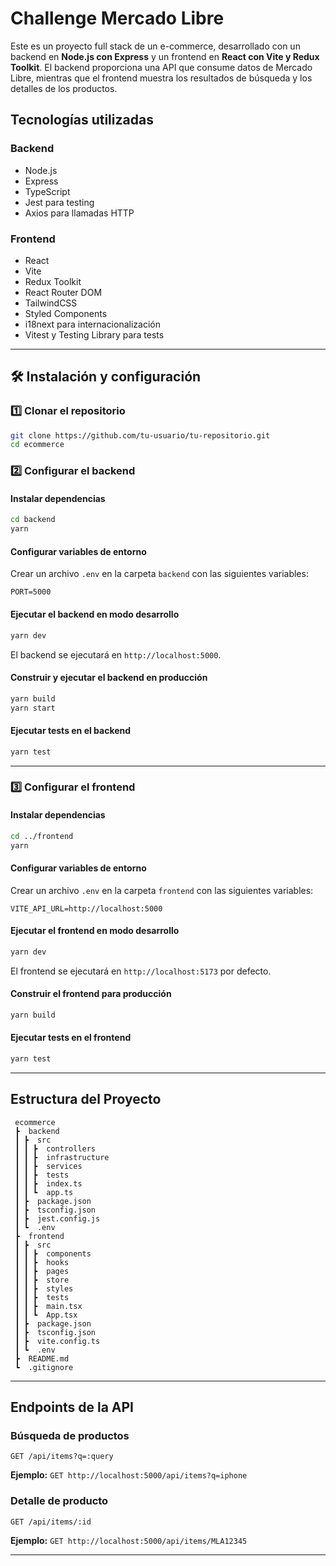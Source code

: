# Challenge Mercado Libre

Este es un proyecto full stack de un e-commerce, desarrollado con un backend en **Node.js con Express** y un frontend en **React con Vite y Redux Toolkit**. El backend proporciona una API que consume datos de Mercado Libre, mientras que el frontend muestra los resultados de búsqueda y los detalles de los productos.

## Tecnologías utilizadas

### Backend

- Node.js
- Express
- TypeScript
- Jest para testing
- Axios para llamadas HTTP

### Frontend

- React
- Vite
- Redux Toolkit
- React Router DOM
- TailwindCSS
- Styled Components
- i18next para internacionalización
- Vitest y Testing Library para tests

---

## 🛠️ Instalación y configuración

### 1️⃣ Clonar el repositorio

```sh
git clone https://github.com/tu-usuario/tu-repositorio.git
cd ecommerce
```

### 2️⃣ Configurar el backend

####  Instalar dependencias

```sh
cd backend
yarn
```

####  Configurar variables de entorno

Crear un archivo `.env` en la carpeta `backend` con las siguientes variables:

```env
PORT=5000
```

####  Ejecutar el backend en modo desarrollo

```sh
yarn dev
```

El backend se ejecutará en `http://localhost:5000`.

####  Construir y ejecutar el backend en producción

```sh
yarn build
yarn start
```

####  Ejecutar tests en el backend

```sh
yarn test
```

---

### 3️⃣ Configurar el frontend

####  Instalar dependencias

```sh
cd ../frontend
yarn
```

####  Configurar variables de entorno

Crear un archivo `.env` en la carpeta `frontend` con las siguientes variables:

```env
VITE_API_URL=http://localhost:5000
```

####  Ejecutar el frontend en modo desarrollo

```sh
yarn dev
```

El frontend se ejecutará en `http://localhost:5173` por defecto.

####  Construir el frontend para producción

```sh
yarn build
```

####  Ejecutar tests en el frontend

```sh
yarn test
```

---

##  Estructura del Proyecto

```
 ecommerce
 ┣  backend
 ┃ ┣  src
 ┃ ┃ ┣  controllers
 ┃ ┃ ┣  infrastructure
 ┃ ┃ ┣  services
 ┃ ┃ ┣  tests
 ┃ ┃ ┣  index.ts
 ┃ ┃ ┗  app.ts
 ┃ ┣  package.json
 ┃ ┣  tsconfig.json
 ┃ ┣  jest.config.js
 ┃ ┗  .env
 ┣  frontend
 ┃ ┣  src
 ┃ ┃ ┣  components
 ┃ ┃ ┣  hooks
 ┃ ┃ ┣  pages
 ┃ ┃ ┣  store
 ┃ ┃ ┣  styles
 ┃ ┃ ┣  tests
 ┃ ┃ ┣  main.tsx
 ┃ ┃ ┗  App.tsx
 ┃ ┣  package.json
 ┃ ┣  tsconfig.json
 ┃ ┣  vite.config.ts
 ┃ ┗  .env
 ┣  README.md
 ┗  .gitignore
```

---

##  Endpoints de la API

### Búsqueda de productos

```
GET /api/items?q=:query
```

**Ejemplo:** `GET http://localhost:5000/api/items?q=iphone`

### Detalle de producto

```
GET /api/items/:id
```

**Ejemplo:** `GET http://localhost:5000/api/items/MLA12345`

---

